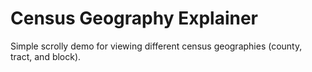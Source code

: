 # Census Geography Explainer

Simple scrolly demo for viewing different census geographies (county, tract, and block).
